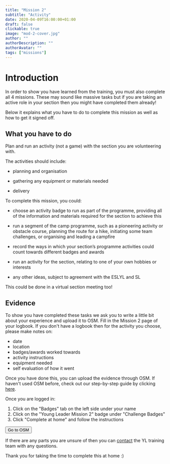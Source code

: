 ```yaml
---
title: "Mission 2"
subtitle: "Activity"
date: 2020-04-09T16:00:00+01:00
draft: false
clickable: true
image: "mod-2-cover.jpg"
author: ""
authorDescription: ""
authorAvatar: ""
tags: ["missions"]
---
```


# Introduction

In order to show you have learned from the training, you must also complete all 4 missions. These may sound like massive tasks but if you are taking an active role in your section then you might have completed them already!

Below it explains what you have to do to complete this mission as well as how to get it signed off.

## What you have to do

Plan and run an activity (not a game) with the section you are volunteering with.

The activities should include:

- planning and organisation

- gathering any equipment or materials needed

- delivery

To complete this mission, you could:

- choose an activity badge to run as part of the programme, providing all of the information and materials required for the section to achieve this

- run a segment of the camp programme, such as a pioneering activity or obstacle course, planning the route for a hike, initiating some team challenges, or organising and leading a campfire

- record the ways in which your section’s programme activities could count towards different badges and awards

- run an activity for the section, relating to one of your own hobbies or interests

- any other ideas, subject to agreement with the ESLYL and SL

This could be done in a virtual section meeting too!

## Evidence

To show you have completed these tasks we ask you to write a little bit about your experience and upload it to OSM. Fill in the Mission 2 page of your logbook. If you don't have a logbook then for the activity you choose, please make notes on:

- date
- location
- badges/awards worked towards
- activity instructions
- equipment needed
- self evaluation of how it went

Once you have done this, you can upload the evidence through OSM. If haven't used OSM before, check out our step-by-step guide by clicking [here](/evidence).

Once you are logged in:

1. Click on the "Badges" tab on the left side under your name
2. Click on the "Young Leader Mission 2" badge under "Challenge Badges"
3. Click "Complete at home" and follow the instructions

<a href="https://www.onlinescoutmanager.co.uk/main.php">
 <button type="button" class="go-to-osm">Go to OSM</button>
</a>

If there are any parts you are unsure of then you can [contact](/contact) the YL training team with any questions.

Thank you for taking the time to complete this at home :)
